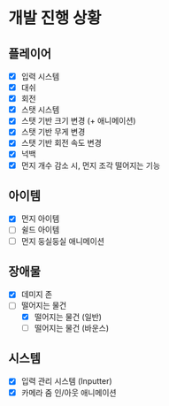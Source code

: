 # 개발 진행 상황

## 플레이어

- [x] 입력 시스템
- [x] 대쉬
- [x] 회전
- [x] 스탯 시스템
- [x] 스탯 기반 크기 변경 (+ 애니메이션)
- [x] 스탯 기반 무게 변경
- [x] 스탯 기반 회전 속도 변경
- [x] 넉백
- [x] 먼지 개수 감소 시, 먼지 조각 떨어지는 기능

## 아이템

- [x] 먼지 아이템
- [ ] 쉴드 아이템
- [ ] 먼지 둥실둥실 애니메이션

## 장애물

- [x] 데미지 존
- [ ] 떨어지는 물건
  - [x] 떨어지는 물건 (일반)
  - [ ] 떨어지는 물건 (바운스)

## 시스템

- [x] 입력 관리 시스템 (Inputter)
- [x] 카메라 줌 인/아웃 애니메이션
